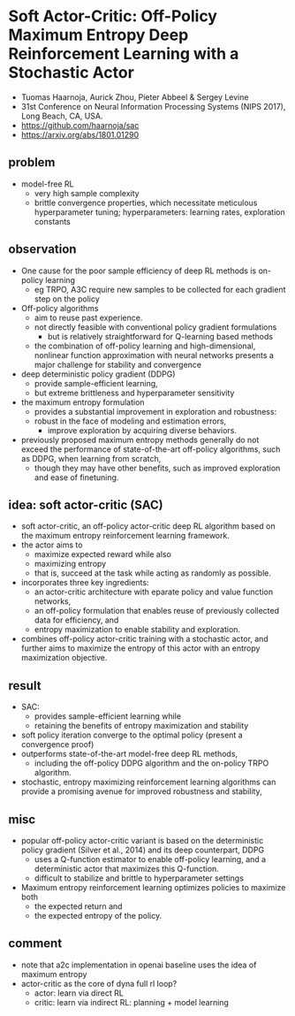 # Soft Actor-Critic: Off-Policy Maximum Entropy Deep Reinforcement Learning with a Stochastic Actor
* Tuomas Haarnoja, Aurick Zhou, Pieter Abbeel & Sergey Levine
* 31st Conference on Neural Information Processing Systems (NIPS 2017), Long Beach, CA, USA.
* https://github.com/haarnoja/sac
* https://arxiv.org/abs/1801.01290

## problem
* model-free RL
  * very high sample complexity
  * brittle convergence properties,
    which necessitate meticulous hyperparameter tuning;
    hyperparameters: learning rates, exploration constants

## observation
* One cause for the poor sample efficiency of deep RL methods is on-policy learning
  * eg TRPO, A3C require new samples to be collected for each gradient step on the policy
* Off-policy algorithms
  * aim to reuse past experience.
  * not directly feasible with conventional policy gradient formulations
    * but is relatively straightforward for Q-learning based methods
  * the combination of off-policy learning and high-dimensional,
    nonlinear function approximation with neural networks presents
    a major challenge for stability and convergence
* deep deterministic policy gradient (DDPG)
  * provide sample-efficient learning,
  * but extreme brittleness and hyperparameter sensitivity
* the maximum entropy formulation
  * provides a substantial improvement in exploration and robustness:
  * robust in the face of modeling and estimation errors,
    * improve exploration by acquiring diverse behaviors.
* previously proposed maximum entropy methods generally do not exceed
  the performance of state-of-the-art off-policy algorithms, such as DDPG, when learning from scratch,
  * though they may have other benefits, such as improved exploration and ease of finetuning.

## idea: soft actor-critic (SAC)
* soft actor-critic,
  an off-policy actor-critic deep RL algorithm based on
  the maximum entropy reinforcement learning framework.
* the actor aims to
  * maximize expected reward while also
  * maximizing entropy
  * that is, succeed at the task while acting as randomly as possible.
* incorporates three key ingredients:
  * an actor-critic architecture with eparate policy and value function networks,
  * an off-policy formulation that enables reuse of previously collected data for efficiency, and
  * entropy maximization to enable stability and exploration.
* combines off-policy actor-critic training with a stochastic actor, and
  further aims to maximize the entropy of this actor with an entropy maximization objective.

## result
* SAC:
  * provides sample-efficient learning while
  * retaining the benefits of entropy maximization and stability
* soft policy iteration converge to the optimal policy (present a convergence proof)
* outperforms state-of-the-art model-free deep RL methods,
  * including the off-policy DDPG algorithm and the on-policy TRPO algorithm.
* stochastic, entropy maximizing reinforcement learning algorithms can provide
  a promising avenue for improved robustness and stability,

## misc
* popular off-policy actor-critic variant is based on the deterministic
  policy gradient (Silver et al., 2014) and its deep counterpart, DDPG
  * uses a Q-function estimator to enable off-policy learning, and
    a deterministic actor that maximizes this Q-function.
  * difficult to stabilize and brittle to hyperparameter settings
* Maximum entropy reinforcement learning optimizes policies to maximize both
  * the expected return and
  * the expected entropy of the policy.

## comment
* note that a2c implementation in openai baseline uses the idea of maximum entropy
* actor-critic as the core of dyna full rl loop?
  * actor: learn via direct RL
  * critic: learn via indirect RL: planning + model learning

<!--
B. O’Donoghue, R. Munos, K. Kavukcuoglu, and V. Mnih. PGQ: Combining policy gradient and
Q-learning. arXiv preprint arXiv:1611.01626, 2016.

J. Schulman, P. Abbeel, and X. Chen. Equivalence between policy gradients and soft Q-learning.
arXiv preprint arXiv:1704.06440, 2017.

 -->
